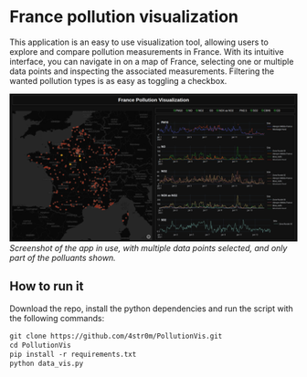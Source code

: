 # France pollution visualization

This application is an easy to use visualization tool, allowing users to explore and compare pollution measurements in France.
With its intuitive interface, you can navigate in on a map of France, selecting one or multiple data points and inspecting the associated measurements. Filtering the wanted pollution types is as easy as toggling a checkbox.

![](data_vis.png)
*Screenshot of the app in use, with multiple data points selected, and only part of the polluants shown.*

## How to run it

Download the repo, install the python dependencies and run the script with the following commands:

```
git clone https://github.com/4str0m/PollutionVis.git
cd PollutionVis
pip install -r requirements.txt
python data_vis.py
```
